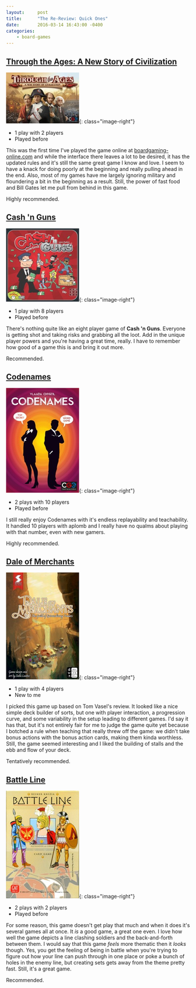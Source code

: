 ```yaml
---
layout:     post
title:      "The Re-Review: Quick Ones"
date:       2016-03-14 16:43:00 -0400
categories:
    - board-games
---
```

## [Through the Ages: A New Story of Civilization](https://boardgamegeek.com/boardgame/182028/through-ages-new-story-civilization)

![Through the Ages](/images/covers/through-the-ages.jpg){: class="image-right"}

- 1 play with 2 players
- Played before

This was the first time I've played the game online at [boardgaming-online.com](http://boardgaming-online.com) and while the interface there leaves a lot to be desired, it has the updated rules and it's still the same great game I know and love. I seem to have a knack for doing poorly at the beginning and really pulling ahead in the end. Also, most of my games have me largely ignoring military and floundering a bit in the beginning as a result. Still, the power of fast food and Bill Gates let me pull from behind in this game.

Highly recommended.

## [Cash 'n Guns](https://boardgamegeek.com/boardgame/155362/cah-n-guns-second-edition)

![Cash ’n Guns](/images/covers/cash-n-guns.jpg){: class="image-right"}

- 1 play with 8 players
- Played before

There's nothing quite like an eight player game of **Cash 'n Guns**. Everyone is getting shot and taking risks and grabbing all the loot. Add in the unique player powers and you're having a great time, really. I have to remember how good of a game this is and bring it out more.

Recommended.

## [Codenames](https://boardgamegeek.com/boardgame/178900/codenames)

![Codenames](/images/covers/codenames.jpg){: class="image-right"}

- 2 plays with 10 players
- Played before

I still really enjoy Codenames with it's endless replayability and teachability. It handled 10 players with aplomb and I really have no qualms about playing with that number, even with new gamers.

Highly recommended.

<div style="clear: both;"></div>

## [Dale of Merchants](https://boardgamegeek.com/boardgame/176165/dale-merchants)

 ![Dale of Merchants](/images/covers/dale-of-merchants.jpg){: class="image-right"}

- 1 play with 4 players
- New to me

I picked this game up based on Tom Vasel's review. It looked like a nice simple deck builder of sorts, but one with player interaction, a progression curve, and some variability in the setup leading to different games. I'd say it has that, but it's not entirely fair for me to judge the game quite yet because I botched a rule when teaching that really threw off the game: we didn't take bonus actions with the bonus action cards, making them kinda worthless. Still, the game seemed interesting and I liked the building of stalls and the ebb and flow of your deck.

Tentatively recommended.

## [Battle Line](https://boardgamegeek.com/boardgame/760/battle-line)

![Battle Line](/images/covers/battle-line.jpg){: class="image-right"}

- 2 plays with 2 players
- Played before

For some reason, this game doesn't get play that much and when it does it's several games all at once. It _is_ a good game, a great one even. I love how well the game depicts a line clashing soldiers and the back-and-forth between them. I would say that this game _feels_ more thematic then it _looks_ though. Yes, you get the feeling of being in battle when you're trying to figure out how your line can push through in one place or poke a bunch of holes in the enemy line, but creating sets gets away from the theme pretty fast. Still, it's a great game.

Recommended.
